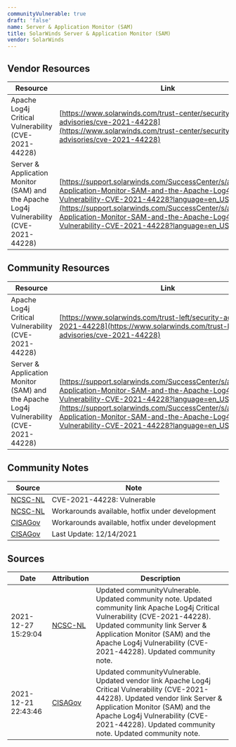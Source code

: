 ```yaml
---
communityVulnerable: true
draft: 'false'
name: Server & Application Monitor (SAM)
title: SolarWinds Server & Application Monitor (SAM)
vendor: SolarWinds
---
```


## Vendor Resources
| Resource | Link |
| --- | --- |
| Apache Log4j Critical Vulnerability (CVE-2021-44228) | [https://www.solarwinds.com/trust-center/security-advisories/cve-2021-44228](https://www.solarwinds.com/trust-center/security-advisories/cve-2021-44228) |
| Server & Application Monitor (SAM) and the Apache Log4j Vulnerability (CVE-2021-44228) | [https://support.solarwinds.com/SuccessCenter/s/article/Server-Application-Monitor-SAM-and-the-Apache-Log4j-Vulnerability-CVE-2021-44228?language=en_US](https://support.solarwinds.com/SuccessCenter/s/article/Server-Application-Monitor-SAM-and-the-Apache-Log4j-Vulnerability-CVE-2021-44228?language=en_US) |

## Community Resources
| Resource | Link |
| --- | --- |
| Apache Log4j Critical Vulnerability (CVE-2021-44228) | [https://www.solarwinds.com/trust-left/security-advisories/cve-2021-44228](https://www.solarwinds.com/trust-left/security-advisories/cve-2021-44228) |
| Server & Application Monitor (SAM) and the Apache Log4j Vulnerability (CVE-2021-44228) | [https://support.solarwinds.com/SuccessCenter/s/article/Server-Application-Monitor-SAM-and-the-Apache-Log4j-Vulnerability-CVE-2021-44228?language=en_US](https://support.solarwinds.com/SuccessCenter/s/article/Server-Application-Monitor-SAM-and-the-Apache-Log4j-Vulnerability-CVE-2021-44228?language=en_US) |

## Community Notes
| Source | Note |
| --- | --- |
| [NCSC-NL](https://github.com/NCSC-NL/log4shell/blob/main/software/README.md) | CVE-2021-44228: Vulnerable </ul> |
| [NCSC-NL](https://github.com/NCSC-NL/log4shell/blob/main/software/README.md) | Workarounds available, hotfix under development |
| [CISAGov](https://raw.githubusercontent.com/cisagov/log4j-affected-db/develop/README.md) | Workarounds available, hotfix under development |
| [CISAGov](https://raw.githubusercontent.com/cisagov/log4j-affected-db/develop/README.md) | Last Update: 12/14/2021 |

## Sources
| Date | Attribution | Description |
| --- | --- | --- |
| 2021-12-27 15:29:04 | [NCSC-NL](https://github.com/NCSC-NL/log4shell/blob/main/software/README.md) | Updated communityVulnerable. Updated community note. Updated community link Apache Log4j Critical Vulnerability (CVE-2021-44228). Updated community link Server & Application Monitor (SAM) and the Apache Log4j Vulnerability (CVE-2021-44228). Updated community note.  |
| 2021-12-21 22:43:46 | [CISAGov](https://raw.githubusercontent.com/cisagov/log4j-affected-db/develop/README.md) | Updated communityVulnerable. Updated vendor link Apache Log4j Critical Vulnerability (CVE-2021-44228). Updated vendor link Server & Application Monitor (SAM) and the Apache Log4j Vulnerability (CVE-2021-44228). Updated community note. Updated community note.  |
